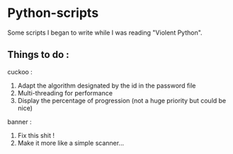 # Python-scripts
Some scripts I began to write while I was reading "Violent Python".

Things to do :
--------------
cuckoo :

1. Adapt the algorithm designated by the id in the password file
2. Multi-threading for performance
3. Display the percentage of progression (not a huge priority but could be nice)

banner :

1. Fix this shit !
2. Make it more like a simple scanner...

